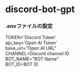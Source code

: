 # discord-bot-gpt
### .envファイルの設定
TOKEN='Discord Token'  
api_key='Open AI Token'  
base_url="Open AI URL"  
CHANNEL=Discord channel ID  
BOT_NAME="BOT Name"  
BOT_ID=BOT ID  
